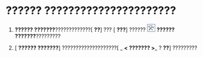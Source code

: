 
# ?????? ??????????????????????

1.  **?????? ???????**?????????????[ **??**] ??? [ **???**] ?????? 
![](images/0548_ZA06045100.gif) **?????? ???????**?????????
    
2. [ **?????? ???????**] ????????????????????[  _ **< ??????? >**_ ? **??**] ?????????
    
